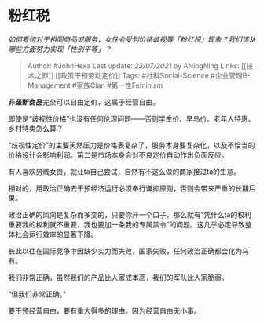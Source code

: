 # 粉红税
*如何看待对于相同商品或服务，女性会受到价格歧视等「粉红税」现象？我们该从哪些方面努力实现「性别平等」？*

> Author: #JohnHexa
Last update: *23/07/2021* by ANingNing
Links: [[技术之罪]] [[政策干预劳动定价]] 
Tags:  #社科Social-Science #企业管理B-Management #家族Clan #第一性Feminism



**非垄断商品**完全可以自由定价，这属于经营自由。

即使是“歧视性价格”也没有任何伦理问题——否则学生价、早鸟价、老年人特惠、乡村特卖怎么算？

“歧视性定价”的主要天然压力是价格表复杂了，服务本身要复杂化，以及不恰当的价格设计会影响利润。第二是市场本身会对不良定价自动作出负面反应。

有人喜欢男贱女贵，就让ta自己尝试，自然有不这么做的商家接过ta的生意。

相对的，用政治正确去干预经济运行必须奉行谦抑原则，否则会带来严重的长期后果。

政治正确的风向是复杂而多变的，只要你开一个口子，那么就有“凭什么ta的权利重要我的权利就不重要，我也要加一条我的专属禁令”的问题。这几乎必定导致整体社会运行效率的显著下降。

长此以往在国际竞争中因缺少实力而失败，国家失败，任何政治正确都会化为乌有。

我们非常正确，虽然我们的产品比人家成本高，我们的军队比人家脆弱。

“但我们非常正确。”

要干预经营自由，要有重大得多的理由。因为经营自由无小事。



